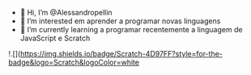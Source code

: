 - 👋 Hi, I’m @Alessandropellin
- 👀 I’m interested em aprender a programar novas linguagens
- 🌱 I’m currently learning a programar recentemente a linguagem de JavaScript e Scratch


!.[](https://img.shields.io/badge/Scratch-4D97FF?style=for-the-badge&logo=Scratch&logoColor=white

